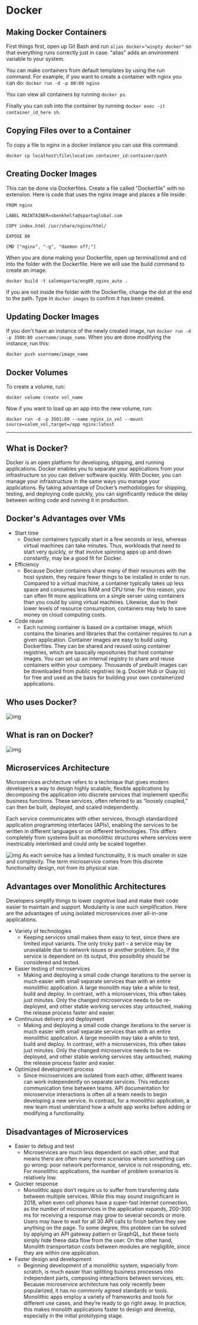 # Docker
## Making Docker Containers
First things first, open up Git Bash and run `alias docker="winpty docker"` so that everything runs correctly just in case. "alias" adds an environment variable to your system.

You can make containers from default templates by using the run command. For example, if you want to create a container with nginx you can do:
`docker run -d -p 80:80 nginx`

You can view all containers by running `docker ps`.

Finally you can ssh into the container by running `docker exec -it container_id_here sh`.

## Copying Files over to a Container
To copy a file to nginx in a docker instance you can use this command:
```
docker cp localhost\file\location container_id:container/path
```

## Creating Docker Images
This can be done via Dockerfiles. Create a file called "Dockerfile" with no extension. Here is code that uses the nginx image and places a file inside:
```
FROM nginx

LABEL MAINTAINER=sbenkhelfa@spartaglobal.com

COPY index.html /usr/share/nginx/html/

EXPOSE 80

CMD ["nginx", "-g", "daemon off;"]
```
When you are done making your Dockerfile, open up terminal/cmd and cd into the folder with the Dockerfile. Here we will use the build command to create an image. 
```
docker build -t salemsparta/eng89_nginx_auto .
```
If you are not inside the folder with the Dockerfile, change the dot at the end to the path. Type in `docker images` to confirm it has been created.

## Updating Docker Images
If you don't have an instance of the newly created image, run `docker run -d -p 3500:80 username/image_name`.
When you are done modifying the instance, run this:
```
docker push username/image_name
```

## Docker Volumes
To create a volume, run:
```
docker volume create vol_name
```
Now if you want to load up an app into the new volume, run:
```
docker run -d -p 3501:80 --name nginx_in_vol --mount source=salem_vol,target=/app nginx:latest
```

---

## What is Docker?
Docker is an open platform for developing, shipping, and running applications. Docker enables you to separate your applications from your infrastructure so you can deliver software quickly. With Docker, you can manage your infrastructure in the same ways you manage your applications. By taking advantage of Docker’s methodologies for shipping, testing, and deploying code quickly, you can significantly reduce the delay between writing code and running it in production.

## Docker's Advantages over VMs
- Start time
	- Docker containers typically start in a few seconds or less, whereas virtual machines can take minutes. Thus, workloads that need to start very quickly, or that involve spinning apps up and down constantly, may be a good fit for Docker.
- Efficiency
	- Because Docker containers share many of their resources with the host system, they require fewer things to be installed in order to run. Compared to a virtual machine, a container typically takes up less space and consumes less RAM and CPU time. For this reason, you can often fit more applications on a single server using containers than you could by using virtual machines. Likewise, due to their lower levels of resource consumption, containers may help to save money on cloud computing costs.
- Code reuse
	- Each running container is based on a container image, which contains the binaries and libraries that the container requires to run a given application. Container images are easy to build using Dockerfiles. They can be shared and reused using container registries, which are basically repositories that host container images. You can set up an internal registry to share and reuse containers within your company. Thousands of prebuilt images can be downloaded from public registries (e.g. Docker Hub or Quay.io) for free and used as the basis for building your own containerized applications.

## Who uses Docker?
![img](companies.jpg)

## What is ran on Docker?
![img](technologies.jpg)

## Microservices Architecture
Microservices architecture refers to a technique that gives modern developers a way to design highly scalable, flexible applications by decomposing the application into discrete services that implement specific business functions. These services, often referred to as “loosely coupled,” can then be built, deployed, and scaled independently.

Each service communicates with other services, through standardized application programming interfaces (APIs), enabling the services to be written in different languages or on different technologies. This differs completely from systems built as monolithic structures where services were inextricably interlinked and could only be scaled together.

![img](microservice.png)
As each service has a limited functionality, it is much smaller in size and complexity. The term microservice comes from this discrete functionality design, not from its physical size.

## Advantages over Monolithic Architectures
Developers simplify things to lower cognitive load and make their code easier to maintain and support. Modularity is one such simplification. Here are the advantages of using isolated microservices over all-in-one applications.
- Variety of technologies
	- Keeping services small makes them easy to test, since there are limited input variants. The only tricky part – a service may be unavailable due to network issues or another problem. So, if the service is dependent on its output, this possibility should be considered and tested.
- Easier testing of microservices
	- Making and deploying a small code change iterations to the server is much easier with small separate services than with an entire monolithic application. A large monolith may take a while to test, build and deploy. In contrast, with a microservices, this often takes just minutes. Only the changed microservice needs to be re-deployed, and other stable working services stay untouched, making the release process faster and easier.
- Continuous delivery and deployment
	- Making and deploying a small code change iterations to the server is much easier with small separate services than with an entire monolithic application. A large monolith may take a while to test, build and deploy. In contrast, with a microservices, this often takes just minutes. Only the changed microservice needs to be re-deployed, and other stable working services stay untouched, making the release process faster and easier.
- Optimized development process
	- Since microservices are isolated from each other, different teams can work independently on separate services. This reduces communication time between teams. API documentation for microservice interactions is often all a team needs to begin developing a new service. In contrast, for a monolithic application, a new team must understand how a whole app works before adding or modifying a functionality.

## Disadvantages of Microservices
- Easier to debug and test
	- Microservices are much less dependent on each other, and that means there are often many more scenarios where something can go wrong: poor network performance, service is not responding, etc. For monolithic applications, the number of problem scenarios is relatively low.
- Quicker response
	- Monolithic apps don’t require us to suffer from transferring data between multiple services. While this may sound insignificant in 2018, when even cell phones have a super-fast internet connection, as the number of microservices in the application expands, 200-300 ms for receiving a response may grow to several seconds or more. Users may have to wait for all 30 API calls to finish before they see anything on the page. To some degree, this problem can be solved by applying an API gateway pattern or GraphQL, but these tools simply hide these data flow from the user. On the other hand, Monolith transportation costs between modules are negligible, since they are within one application.
- Faster design and development
	- Beginning development of a monolithic system, especially from scratch, is much easier than splitting business processes into independent parts, composing interactions between services, etc. Because microservice architecture has only recently been popularized, it has no commonly agreed standards or tools. Monolithic apps employ a variety of frameworks and tools for different use cases, and they’re ready to go right away. In practice, this makes monolith applications faster to design and develop, especially in the initial prototyping stage.
